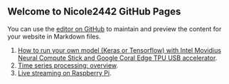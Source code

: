 ## Welcome to Nicole2442 GitHub Pages

You can use the [editor on GitHub](https://github.com/Nicole2442/Nicole2442.github.io/edit/master/index.md) to maintain and preview the content for your website in Markdown files.

1. [How to run your own model (Keras or Tensorflow) with Intel Movidius Neural Compute Stick and Google Coral Edge TPU USB accelerator](https://nicole2442.github.io/Edge-Computing/).
2. [Time series processing: overview](https://nicole2442.github.io/time-series-processing/).
3. [Live streaming on Raspberry Pi](https://nicole2442.github.io/Raspberry_pi_live/).
